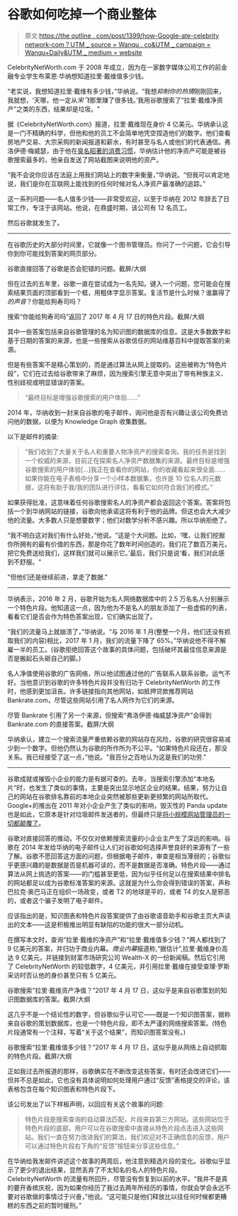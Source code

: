 # 谷歌如何吃掉一个商业整体

> 原文:[https://the outline . com/post/1399/how-Google-ate-celebrity network-com？UTM _ source = Wanqu . co&UTM _ campaign = Wanqu+Daily&UTM _ medium = website](https://theoutline.com/post/1399/how-google-ate-celebritynetworth-com?utm_source=wanqu.co&utm_campaign=Wanqu+Daily&utm_medium=website)

CelebrityNetWorth.com 于 2008 年成立，因为在一家数字媒体公司工作的前金融专业学生布莱恩·华纳想知道拉里·戴维值多少钱。

“老实说，我想知道拉里·戴维有多少钱，”华纳说。“我想*抑制你的热情*刚刚回来，我就想，‘天哪，他一定从*宋飞*那里赚了很多钱。’我用谷歌搜索了“拉里·戴维净资产”之类的东西，结果却是垃圾。"

据《CelebrityNetWorth.com》报道，拉里·戴维现在身价 4 亿美元。华纳承认这是一门不精确的科学，但他和他的员工不会简单地凭空捏造他们的数字。他们查看房地产交易、大宗采购的新闻报道和薪水，有时甚至与名人或他们的代表通信。弗洛伊德·梅威瑟，由于他在[臭名昭著的消费习惯](https://www.usatoday.com/story/money/cars/2015/04/22/floyd-mayweather-cars-las-vegas/26205803/)，华纳估计他的净资产可能是被谷歌搜索最多的，他亲自发送了网站截图来说明他的资产。

“我不会说你应该在法庭上用我们网站上的数字来衡量，”华纳说。“但我可以肯定地说，我们是你在互联网上能找到的任何时候对名人净资产最准确的追踪。”

这一系列问题——名人值多少钱——非常受欢迎，以至于华纳在 2012 年辞去了日常工作，专注于该网站。他说，在鼎盛时期，该公司有 12 名员工。

然后谷歌就发生了。

* * *

在谷歌历史的大部分时间里，它就像一个图书管理员。你问了一个问题，它会引导你到你可能找到答案的网页部分。

谷歌直接回答了谷歌是否会犯错的问题。截屏/大纲

但在过去的五年里，谷歌一直在尝试成为一名先知。键入一个问题，您可能会在搜索结果页面的顶部看到一个框，用粗体字显示答案。复活节是什么时候？谁赢得了*的声音*？你能给狗寿司吗？

搜索“你能给狗寿司吗”返回了 2017 年 4 月 17 日的特色片段。截屏/大纲

其中一些答案包括来自谷歌管理的名为知识图的数据库的信息。这是大多数数字和基于日期的答案的来源，也是一些搜索从谷歌信任的网站维基百科中提取答案的来源。

但是有些答案不是精心策划的，而是通过算法从网上提取的。这些被称为“特色片段”，它们在过去给谷歌带来了麻烦，因为搜索引擎无意中突出了带有种族主义、性别歧视或明显错误的答案。

> “最终目标是增强谷歌搜索的用户体验……”

2014 年，华纳收到一封来自谷歌的电子邮件，询问他是否有兴趣让该公司免费访问他的数据，以便为 Knowledge Graph 收集数据。

以下是邮件的摘录:

> “我们收到了大量关于名人和重要人物净资产的搜索查询。我的任务是找到一个权威的来源，目前正在探索名人净资产数据集的来源。最终目标是增强谷歌搜索的用户体验[...]我正在查看你的网站，你的收藏看起来很全面……如果你能在电子表格中分享一个小样本数据集，也许是 10 位名人的元数据，这将有助于我/我的团队进行评估，看看它如何符合我们的模式。”

如果获得批准，这意味着任何谷歌搜索名人的净资产都会返回这个答案。答案将包括一个到华纳网站的链接，谷歌向他承诺这将有利于他的品牌。但这也会大大减少他的流量。大多数人只是想要数字；他们对数学分析不感兴趣。所以华纳拒绝了。

“我不明白这对我们有什么好处，”他说。“这是个大问题。比如，‘嘿，让我们挖掘你所拥有的最有价值的东西，那是你花了数年时间创造的，我们花了数百万美元，把它免费送给我们，这样我们就可以展示它。’最后，我们只是说‘看，我们对此感到不舒服。"

"但他们还是继续前进，拿走了数据."

* * *

华纳表示，2016 年 2 月，谷歌开始为名人网络数据库中的 2.5 万名名人分别展示一个特色片段。他知道这一点，因为他为不是名人的朋友添加了一些虚假的列表，看看它们是否会作为特色答案出现，它们确实出现了。

“我们的流量马上就崩溃了，”华纳说。“与 2016 年 1 月(整整一个月，他们还没有抓取我们的内容)相比，2017 年 1 月，我们的流量下降了 65%。”华纳说他不得不解雇一半的员工。(谷歌拒绝回答这个故事的具体问题，包括破坏其最佳信息来源是否是搬起石头砸自己的脚。)

名人净值使用谷歌的广告网络，所以他试图通过他的广告联系人联系谷歌。运气不好。当他意识到谷歌的许多特色片段并没有归功于 CelebrityNetWorth 的工作时，他感到更加沮丧。许多链接指向其他网站，如抵押贷款推荐网站 Bankrate.com，尽管这些网站引用了名人网作为它们的来源。

尽管 Bankrate 引用了另一个来源，但搜索“弗洛伊德·梅威瑟净资产”会得到 Bankrate.com 的直接答案。截屏/大纲

华纳承认，建立一个搜索流量严重依赖谷歌的网站存在风险，谷歌的研究很容易减少到一个数字。但他仍然认为谷歌的所作所为不公平。“如果特色片段还在，那没关系。我已经接受了这一点，”他说。"我百分之百地认为这是我们的功劳."

* * *

谷歌成就或摧毁小企业的能力是有据可查的。去年，当搜索引擎添加“本地名片”时，也发生了类似的事情，主要是突出显示地区企业的结果。结果，努力让自己的网站在谷歌排名靠前的本地企业突然被那些更新更频繁的网站所取代。Google+的推出在 2011 年对小企业产生了类似的影响，毁灭性的 Panda update 也是如此，它原本是针对垃圾邮件发送者的，但最终只是[将小规模网站管理员的一切都颠覆了](http://www.savingsmallbusiness.org/)。

谷歌对直接回答的推动，不仅仅对依赖搜索流量的小企业主产生了深远的影响。谷歌在 2014 年发给华纳的电子邮件让人们对谷歌如何选择声誉良好的来源有了一些了解。谷歌不愿回答这方面的问题，但根据电子邮件，审查是相当薄弱的；谷歌似乎更感兴趣的是数据是否是机器可读的，而不是数据是否准确。特色片段——通过算法从网上挑选的答案——的门槛甚至更低，因为似乎任何足以在搜索结果中排名的网站都足以成为谷歌标准答案的来源。这就是为什么你会得到错误的答案，声称巴拉克·奥巴马正在组织一场政变，或者 T2 的地球是平的，或者 T4 的女人是邪恶的，或者这个骗子发明了电子邮件。

应该指出的是，知识图表和特色片段答案提供了由谷歌语音助手和谷歌主页大声读出的文本——这是积极推出明显有缺陷的功能的很大一部分动机。

在撰写本文时，查询“拉里·戴维的净资产”和“拉里·戴维值多少钱？”两人都找到了 9 亿美元的答案，并归功于商业内幕。*商业内幕*报道称,“据估计”,拉里·戴维身价高达 9 亿美元，并链接到财富市场研究公司 Wealth-X 的一份新闻稿。然后它引用了 CelebrityNetWorth 的较低数字，4 亿美元，并引用拉里·戴维在接受查理·罗斯采访时否认他的身价甚至只有 5 亿美元。

谷歌搜索“拉里·戴维资产净值？”2017 年 4 月 17 日，这似乎是来自谷歌策划的知识图数据库的答案。截屏/大纲

这几乎不是一个结论性的数字，但谷歌似乎认可它——既是一个知识图答案，据称来自谷歌的策划数据库，也是一个特色片段，即不太严谨的网络搜索答案。(特色片段通常有一个注释，写着“关于这个结果”，而知识图答案没有。)

谷歌搜索“拉里·戴维值多少钱？”2017 年 4 月 17 日，这似乎是从网络上自动抓取的特色片段。截屏/大纲

正如我过去所报道的那样，谷歌确实在不断改变这些答案，有时还会改进它们——但并不总是如此，它也没有具体说明如何处理用户通过“反馈”表格提交的评论，该表格包含在每个知识图表和特色片段下。

该公司发出了以下样板声明，以回应有关这个故事的问题:

> 特色片段是搜索查询的自动算法匹配，片段来自第三方网站。这些网站位于特色片段的底部，用户可以在谷歌搜索中直接从特色片段点击进入这些网站。我们一直在努力改进我们的算法，我们欢迎对不正确信息的反馈，用户可以通过特色片段右下角的“反馈”按钮来分享这些信息。”

在华纳给我发邮件讲述这个故事的两周后，他注意到精选片段的变化。谷歌似乎显示了更少的退出结果，显然丢弃了不太知名的名人的特色片段。CelebrityNetWorth 的流量有所回升，尽管没有恢复到以前的水平。“我并不是真的要开香槟庆祝，因为如果你经历了我过去两年所经历的事情，你就会学会永远不要对谷歌做的事情过于兴奋，”他说。“这可能只是他们释放比以往任何时候都更糟糕的东西之前的暂时缓刑。”
